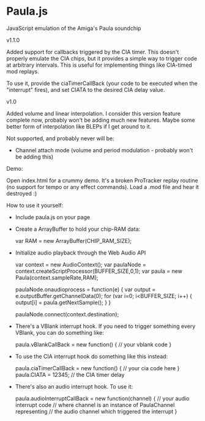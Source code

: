 # Paula.js
JavaScript emulation of the Amiga's Paula soundchip

v1.1.0

Added support for callbacks triggered by the CIA timer. This doesn't properly emulate the CIA
chips, but it provides a simple way to trigger code at arbitrary intervals. This is useful for
implementing things like CIA-timed mod replays.

To use it, provide the ciaTimerCallBack (your code to be executed when the "interrupt" fires),
and set CIATA to the desired CIA delay value.

v1.0

Added volume and linear interpolation.
I consider this version feature complete now, probably won't be adding much new features. 
Maybe some better form of interpolation like BLEPs if I get around to it.

Not supported, and probably never will be:

* Channel attach mode (volume and period modulation - probably won't be adding this)

Demo:

Open index.html for a crummy demo. It's a broken ProTracker replay routine (no support for tempo or any effect commands). Load a .mod file and hear it destroyed :)

How to use it yourself:

* Include paula.js on your page

  <script src="paula.js"></script>

* Create a ArrayBuffer to hold your chip-RAM data:
  
  var RAM = new ArrayBuffer(CHIP_RAM_SIZE);

* Initialize audio playback through the Web Audio API

  var context = new AudioContext();
  var paulaNode = context.createScriptProcessor(BUFFER_SIZE,0,1);
  var paula = new Paula(context.sampleRate,RAM);
  
  paulaNode.onaudioprocess = function(e) {
	  var output = e.outputBuffer.getChannelData(0);
		for (var i=0; i<BUFFER_SIZE; i++) {
			output[i] = paula.getNextSample();
		}
	}

	paulaNode.connect(context.destination);
	
* There's a VBlank interrupt hook. If you need to trigger something every VBlank, you can do something like:

  paula.vBlankCallBack = new function() {
    // your vblank code
  }
  
* To use the CIA interrupt hook do something like this instead:

  paula.ciaTimerCallBack = new function() {
    // your cia code here
  }
  paula.CIATA = 12345; // the CIA timer delay

* There's also an audio interrupt hook. To use it:

  paula.audioInterruptCallBack = new function(channel) {
    // your audio interrupt code
    // where channel is an instance of PaulaChannel representing 
    // the audio channel which triggered the interrupt
  }